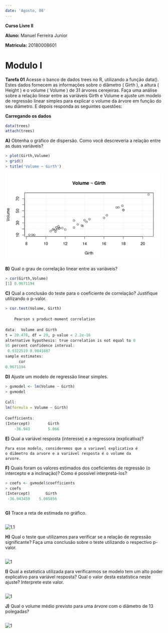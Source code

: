 ```yaml
---
date: 'Agosto, 08'
---
```

**Curso Livre II**

**Aluno:** Manuel Ferreira Junior

**Matricula:** 20180008601 

# Modulo I


**Tarefa 01** Acesse o banco de dados trees no R, utilizando a função data(). Estes dados fornecem as informações sobre o diâmetro ( Girth ), a altura ( Height ) e o volume ( Volume ) de 31 árvores cerejeiras. Faça uma análise sobre a relação linear entre as variáveis Girth e Volume e ajuste um modelo de regressão linear simples para explicar o volume da árvore em função do seu diâmetro. E depois responda as seguintes questões:

**Carregando os dados**
~~~r
data(trees)
attach(trees)
~~~
**A)** Obtenha o gráfico de dispersão. Como você descreveria a relação entre as duas variáveis?
~~~r
> plot(Girth,Volume)
> grid()
> title('Volume ~ Girth')
~~~
![1.0](https://raw.githubusercontent.com/Manuelfjr/CursoLivre/master/Curso02/imagens/Q01AC2M2.png)

**B)** Qual o grau de correlação linear entre as variáveis?
~~~r
> cor(Girth,Volume)
[1] 0.9671194
~~~

**C)** Qual a conclusão do teste para o coeficiente de correlação? Justifique utilizando o p-valor.
~~~r
> cor.test(Volume, Girth)

	Pearson s product-moment correlation

data:  Volume and Girth
t = 20.478, df = 29, p-value < 2.2e-16
alternative hypothesis: true correlation is not equal to 0
95 percent confidence interval:
 0.9322519 0.9841887
sample estimates:
      cor 
0.9671194 
~~~

**D)** Ajuste um modelo de regressão linear simples.
~~~r
> gvmodel <- lm(Volume ~ Girth)
> gvmodel

Call:
lm(formula = Volume ~ Girth)

Coefficients:
(Intercept)        Girth  
    -36.943        5.066 
~~~

**E)** Qual a variável resposta (interesse) e a regressora (explicativa)?
~~~
Para esse modelo, consideremos que a variavel explicativa é
o diâmetro da arvore e a variável resposta é o volume da 
arvore.
~~~

**F)** Quais foram os valores estimados dos coeficientes de regressão (o intercepto e a inclinação)? Como é possível interpretá-los?
~~~r
> coefs <- gvmodel$coefficients
> coefs   
(Intercept)       Girth 
 -36.943459    5.065856
~~~
~~~

~~~

**G)** Trace a reta de estimada no gráfico.

~~~r

~~~
![1.1]()

**H)** Qual o teste que utilizamos para verificar se a relação de regressão significante? Faça uma conclusão sobre o teste utilizando o respectivo p-valor.
~~~r

~~~
![1]()

**I)** Qual a estatística utilizada para verificarmos se modelo tem um alto poder explicativo para variável resposta? Qual o valor desta estatística neste ajuste? Interprete este valor.
~~~r

~~~
![1]()

**J)** Qual o volume médio previsto para uma árvore com o diâmetro de 13 polegadas?
~~~r

~~~
![1]()
